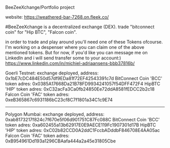 BeeZeeXchange/Portfolio project

website: https://weathered-bar-7268.on.fleek.co/

#BeeZeeXchange is a decentralized exchange (DEX).
trade "bitconnect coin" for "Hip BTC", "Falcon coin".

in order to trade and play around you'll need one of these Tokens ofcourse.
I'm working on a despenser where you can claim one of the above mentioned tokens.
But for now, if you'd like you can message me on LinkedIn and i will send transfer some to your account:)
https://www.linkedin.com/in/michiel-adriaansens-bbb37816b/


Goerli Testnet:
exchange deployed, address: 0x1bE7cDC484E50d57df9EDa81f72EF42543391c7d
BitConnect Coin 'BCC' token adres: 0x0385A17668Da21B78FD9934241057f54DFF472F4
HipBTC 'HIP' token adres: 0xC32acFa3Ca0fb24850Ee72ddA8581fEDCC2b2c18
Falcon Coin 'FAC' token adres: 0xeB365867c6931186bC23cf8C7f1801a34C1c9E74

----------------------------------------------------------------------------------------

Polygon Mumbai:
exchange deployed, address: 0xab8173217f824c7f670e5f06d901751C87Fc088C
BitConnect Coin 'BCC' token adres: 0xa602455a13b62917E0E9AECE119Fc1907301d17B
HipBTC 'HIP' token adres: 0xC02b82CCD0A2ddC1FccbADddbF846708E4AA05ac
Falcon Coin 'FAC' token adres: 0xB954961Dd193a1296CBAafa444a2a45e31805Cbe
